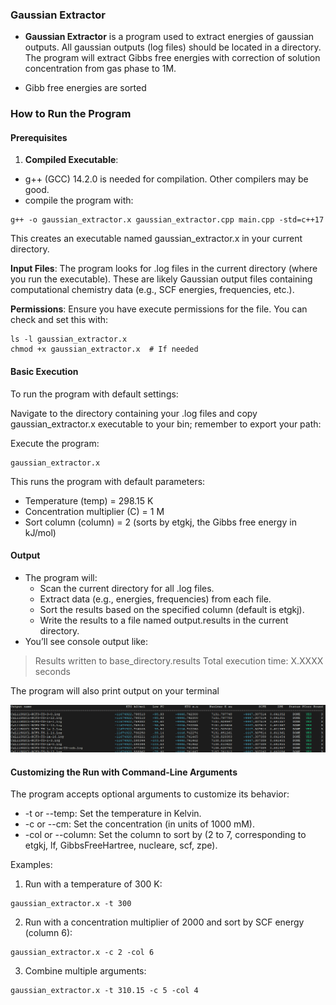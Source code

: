 ### **Gaussian Extractor**

* **Gaussian Extractor** is a program used to extract energies of gaussian outputs. All gaussian outputs (log files) should be located in a directory. The program will extract Gibbs free energies with correction of solution concentration from gas phase to 1M.

* Gibb free energies are sorted

### How to Run the Program

#### Prerequisites

1. **Compiled Executable**: 
 * g++ (GCC) 14.2.0 is needed for compilation. Other compilers may be good.
 * compile the program with:

```
g++ -o gaussian_extractor.x gaussian_extractor.cpp main.cpp -std=c++17
```

This creates an executable named gaussian_extractor.x in your current directory.

**Input Files**: The program looks for .log files in the current directory (where you run the executable). These are likely Gaussian output files containing computational chemistry data (e.g., SCF energies, frequencies, etc.).

**Permissions**: Ensure you have execute permissions for the file. You can check and set this with:

```
ls -l gaussian_extractor.x
chmod +x gaussian_extractor.x  # If needed
```

#### Basic Execution

To run the program with default settings:

Navigate to the directory containing your .log files and copy gaussian_extractor.x executable to your bin; remember to export your path:

Execute the program:

```
gaussian_extractor.x
```

This runs the program with default parameters:

- Temperature (temp) = 298.15 K
- Concentration multiplier (C) = 1 M
- Sort column (column) = 2 (sorts by etgkj, the Gibbs free energy in kJ/mol)

#### Output

- The program will:
  - Scan the current directory for all .log files.
  - Extract data (e.g., energies, frequencies) from each file.
  - Sort the results based on the specified column (default is etgkj).
  - Write the results to a file named output.results in the current directory.
- You’ll see console output like:

> Results written to base_directory.results
> Total execution time: X.XXXX seconds

The program will also print output on your terminal

![results](results.png)

#### Customizing the Run with Command-Line Arguments

The program accepts optional arguments to customize its behavior:

- -t or --temp: Set the temperature in Kelvin.
- -c or --cm: Set the concentration  (in units of 1000 mM).
- -col or --column: Set the column to sort by (2 to 7, corresponding to etgkj, lf, GibbsFreeHartree, nucleare, scf, zpe).

Examples:

1. Run with a temperature of 300 K:

```
gaussian_extractor.x -t 300
```

2. Run with a concentration multiplier of 2000 and sort by SCF energy (column 6):

```
gaussian_extractor.x -c 2 -col 6
```

3. Combine multiple arguments:

```
gaussian_extractor.x -t 310.15 -c 5 -col 4
```





   

